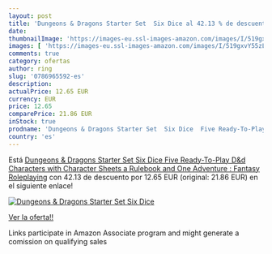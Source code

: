 ```yaml
---
layout: post
title: 'Dungeons & Dragons Starter Set  Six Dice al 42.13 % de descuento'
date: 
thumbnailImage: 'https://images-eu.ssl-images-amazon.com/images/I/519gxvY55zL._SL200_.jpg'
images: [ 'https://images-eu.ssl-images-amazon.com/images/I/519gxvY55zL._SL200_.jpg' ]
comments: true
category: ofertas
author: ring
slug: '0786965592-es'
description:
actualPrice: 12.65 EUR
currency: EUR
price: 12.65
comparePrice: 21.86 EUR
inStock: true
prodname: 'Dungeons & Dragons Starter Set  Six Dice  Five Ready-To-Play D&d Characters with Character Sheets  a Rulebook  and One Adventure : Fantasy Roleplaying'
country: 'es'
---
```


Está [Dungeons & Dragons Starter Set  Six Dice  Five Ready-To-Play D&d Characters with Character Sheets  a Rulebook  and One Adventure : Fantasy Roleplaying](https://www.amazon.es/dp/0786965592/?tag=tolees-21) con 42.13 de descuento por 12.65 EUR (original: 21.86 EUR) en el siguiente enlace!

[![Dungeons & Dragons Starter Set  Six Dice](https://images-eu.ssl-images-amazon.com/images/I/519gxvY55zL._SL200_.jpg)](https://www.amazon.es/dp/0786965592/?tag=tolees-21)

[Ver la oferta!!](https://www.amazon.es/dp/0786965592/?tag=tolees-21)

Links participate in Amazon Associate program and might generate a comission on qualifying sales


